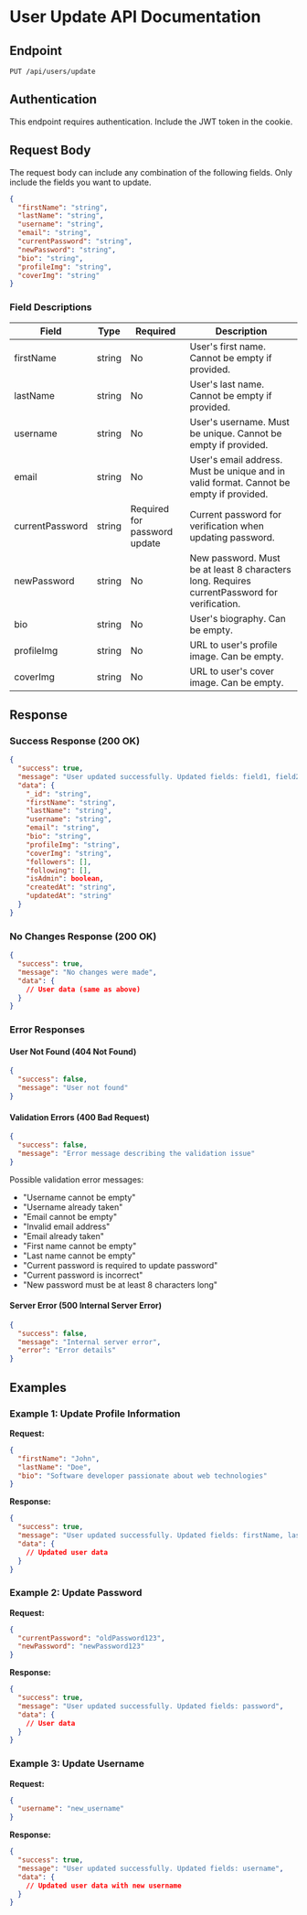 # User Update API Documentation

## Endpoint

```
PUT /api/users/update
```

## Authentication

This endpoint requires authentication. Include the JWT token in the cookie.

## Request Body

The request body can include any combination of the following fields. Only include the fields you want to update.

```json
{
  "firstName": "string",
  "lastName": "string",
  "username": "string",
  "email": "string",
  "currentPassword": "string",
  "newPassword": "string",
  "bio": "string",
  "profileImg": "string",
  "coverImg": "string"
}
```

### Field Descriptions

| Field           | Type   | Required                     | Description                                                                                  |
| --------------- | ------ | ---------------------------- | -------------------------------------------------------------------------------------------- |
| firstName       | string | No                           | User's first name. Cannot be empty if provided.                                              |
| lastName        | string | No                           | User's last name. Cannot be empty if provided.                                               |
| username        | string | No                           | User's username. Must be unique. Cannot be empty if provided.                                |
| email           | string | No                           | User's email address. Must be unique and in valid format. Cannot be empty if provided.       |
| currentPassword | string | Required for password update | Current password for verification when updating password.                                    |
| newPassword     | string | No                           | New password. Must be at least 8 characters long. Requires currentPassword for verification. |
| bio             | string | No                           | User's biography. Can be empty.                                                              |
| profileImg      | string | No                           | URL to user's profile image. Can be empty.                                                   |
| coverImg        | string | No                           | URL to user's cover image. Can be empty.                                                     |

## Response

### Success Response (200 OK)

```json
{
  "success": true,
  "message": "User updated successfully. Updated fields: field1, field2, ...",
  "data": {
    "_id": "string",
    "firstName": "string",
    "lastName": "string",
    "username": "string",
    "email": "string",
    "bio": "string",
    "profileImg": "string",
    "coverImg": "string",
    "followers": [],
    "following": [],
    "isAdmin": boolean,
    "createdAt": "string",
    "updatedAt": "string"
  }
}
```

### No Changes Response (200 OK)

```json
{
  "success": true,
  "message": "No changes were made",
  "data": {
    // User data (same as above)
  }
}
```

### Error Responses

#### User Not Found (404 Not Found)

```json
{
  "success": false,
  "message": "User not found"
}
```

#### Validation Errors (400 Bad Request)

```json
{
  "success": false,
  "message": "Error message describing the validation issue"
}
```

Possible validation error messages:

- "Username cannot be empty"
- "Username already taken"
- "Email cannot be empty"
- "Invalid email address"
- "Email already taken"
- "First name cannot be empty"
- "Last name cannot be empty"
- "Current password is required to update password"
- "Current password is incorrect"
- "New password must be at least 8 characters long"

#### Server Error (500 Internal Server Error)

```json
{
  "success": false,
  "message": "Internal server error",
  "error": "Error details"
}
```

## Examples

### Example 1: Update Profile Information

**Request:**

```json
{
  "firstName": "John",
  "lastName": "Doe",
  "bio": "Software developer passionate about web technologies"
}
```

**Response:**

```json
{
  "success": true,
  "message": "User updated successfully. Updated fields: firstName, lastName, bio",
  "data": {
    // Updated user data
  }
}
```

### Example 2: Update Password

**Request:**

```json
{
  "currentPassword": "oldPassword123",
  "newPassword": "newPassword123"
}
```

**Response:**

```json
{
  "success": true,
  "message": "User updated successfully. Updated fields: password",
  "data": {
    // User data
  }
}
```

### Example 3: Update Username

**Request:**

```json
{
  "username": "new_username"
}
```

**Response:**

```json
{
  "success": true,
  "message": "User updated successfully. Updated fields: username",
  "data": {
    // Updated user data with new username
  }
}
```

